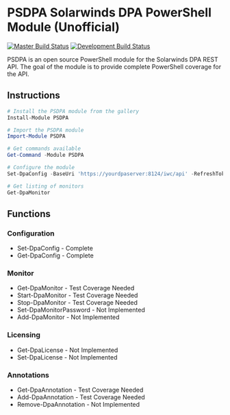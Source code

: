 # PSDPA Solarwinds DPA PowerShell Module (Unofficial)
[![Master Build Status](https://ci.appveyor.com/api/projects/status/i165eqibj5cvger3/branch/master?svg=true)](https://ci.appveyor.com/project/sqlmdr/psdpa/branch/master)
[![Development Build Status](https://ci.appveyor.com/api/projects/status/i165eqibj5cvger3/branch/development?svg=true)](https://ci.appveyor.com/project/sqlmdr/psdpa/branch/development)

PSDPA is an open source PowerShell module for the Solarwinds DPA REST API. The
goal of the module is to provide complete PowerShell coverage for the API.

## Instructions
``` powershell
# Install the PSDPA module from the gallery
Install-Module PSDPA

# Import the PSDPA module
Import-Module PSDPA

# Get commands available
Get-Command -Module PSDPA

# Configure the module
Set-DpaConfig -BaseUri 'https://yourdpaserver:8124/iwc/api' -RefreshToken 'yourprivatestring'

# Get listing of monitors
Get-DpaMonitor
```

## Functions
### Configuration
* Set-DpaConfig - Complete
* Get-DpaConfig - Complete

### Monitor
* Get-DpaMonitor - Test Coverage Needed
* Start-DpaMonitor - Test Coverage Needed
* Stop-DpaMonitor - Test Coverage Needed
* Set-DpaMonitorPassword - Not Implemented
* Add-DpaMonitor - Not Implemented

### Licensing
* Get-DpaLicense - Not Implemented
* Set-DpaLicense - Not Implemented

### Annotations
* Get-DpaAnnotation - Test Coverage Needed
* Add-DpaAnnotation - Test Coverage Needed
* Remove-DpaAnnotation - Not Implemented